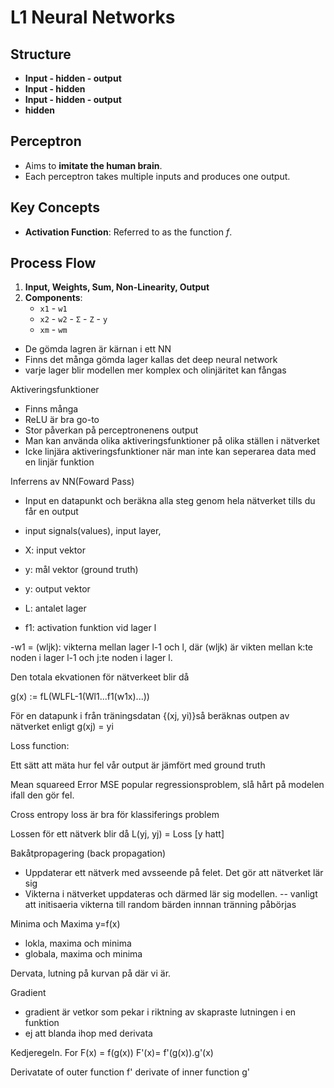 # L1 Neural Networks

## Structure

- **Input - hidden - output**
- **Input - hidden**
- **Input - hidden - output**
- **hidden**

## Perceptron

- Aims to **imitate the human brain**.
- Each perceptron takes multiple inputs and produces one output.

## Key Concepts

- **Activation Function**: Referred to as the function *f*.

## Process Flow

1. **Input, Weights, Sum, Non-Linearity, Output**
2. **Components**:
    - `x1` - `w1`
    - `x2` - `w2` - `Σ` - `Z` - `y`
    - `xm` - `wm`

- De gömda lagren är kärnan i ett NN
- Finns det många gömda lager kallas det deep neural network
- varje lager blir modellen mer komplex och olinjäritet kan fångas

Aktiveringsfunktioner
- Finns många 
- ReLU är bra go-to
- Stor påverkan på perceptronenens output
- Man kan använda olika aktiveringsfunktioner på olika ställen i nätverket
- Icke linjära aktiveringsfunktioner när man inte kan seperarea data med en linjär funktion

Inferrens av NN(Foward Pass)
- Input en datapunkt och beräkna alla steg genom hela nätverket tills du får en output
- input signals(values), input layer, 


- X: input vektor
- y: mål vektor (ground truth)
- y: output vektor
- L: antalet lager
- f1: activation funktion vid lager l

-w1 = (wljk): vikterna mellan lager l-1 och l, där (wljk) är vikten mellan k:te noden i lager l-1 och j:te noden i lager l.

Den totala ekvationen för nätverkeet blir då

g(x) := fL(WLFL-1(Wl1...f1(w1x)...))


För en datapunk i från träningsdatan {(xj, yi)}så beräknas outpen av nätverket enligt g(xj) = yi


Loss function:

Ett sätt att mäta hur fel vår output är jämfört med ground truth

Mean squareed Error MSE popular regressionsproblem, slå hårt på modelen ifall den gör fel.

Cross entropy loss är bra för klassiferings problem

Lossen för ett nätverk blir då L(yj, yj) = Loss [y hatt]


Bakåtpropagering (back propagation)

- Uppdaterar ett nätverk med avsseende på felet. Det gör att nätverket lär sig
- Vikterna i nätverket uppdateras och därmed lär sig modellen. 
-- vanligt att initisaeria vikterna till random bärden innnan tränning påbörjas 


Minima och Maxima y=f(x)
- lokla, maxima och minima
- globala, maxima och minima  

Dervata, lutning på kurvan på där vi är.

Gradient
- gradient är vetkor som pekar i riktning av skapraste lutningen i en funktion 
- ej att blanda ihop med derivata

Kedjeregeln.
For F(x) = f(g(x))
F'(x)= f'(g(x)).g'(x)

Derivatate of outer function f'
derivate of inner function g'

